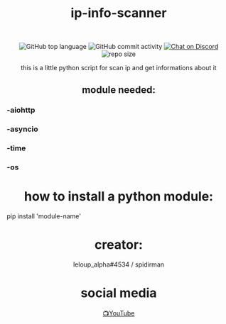 <div align="center">
 
# ip-info-scanner
 <br/>
  
 ![GitHub top language](https://img.shields.io/github/languages/top/spidirman/ip-scanner?style=for-the-badge)
 ![GitHub commit activity](https://img.shields.io/github/commit-activity/m/spidirman/ip-scanner?style=for-the-badge)
 [![Chat on Discord](https://img.shields.io/badge/discord-.gg%2Ftest-5865F2?style=for-the-badge&logo=discord&logoColor=white)](https://discord.gg/test)
 ![repo size](https://img.shields.io/github/repo-size/spidirman/ip-scanner?style=for-the-badge)

this is a little python script for scan ip and get informations about it

## module needed:
</div>

### -aiohttp
### -asyncio
### -time
### -os

<div align="center">
 
# how to install a python module: 
</div>
 
pip install 'module-name'

 <div align="center">
 
# creator:
leloup_alpha#4534 / spidirman

# social media
  <a href="https://youtube.com/c/leloupalpha">📺YouTube</a>
 </div>
